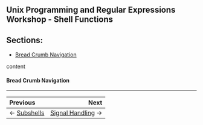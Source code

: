 ## Unix Programming and Regular Expressions Workshop - Shell Functions

## Sections:

* [Bread Crumb Navigation](#bread-crumb-navigation)

content

#### Bread Crumb Navigation
_________________________

Previous | Next
:------- | ---:
← [Subshells](./subshells.md) | [Signal Handling](./signal-handling.md) →
